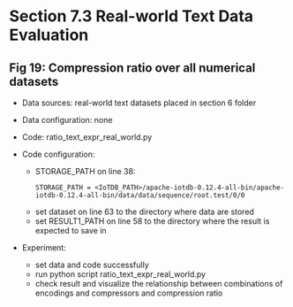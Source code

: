 # Section 7.3 Real-world Text Data Evaluation

## Fig 19: Compression ratio over all numerical datasets
+ Data sources: real-world text datasets placed in section 6 folder
+ Data configuration: none
+ Code: ratio_text_expr_real_world.py

+ Code configuration:
    + STORAGE_PATH on line 38:
        ```
        STORAGE_PATH = <IoTDB_PATH>/apache-iotdb-0.12.4-all-bin/apache-iotdb-0.12.4-all-bin/data/data/sequence/root.test/0/0
        ```
    + set dataset on line 63 to the directory where data are stored
    + set RESULT1_PATH on line 58 to the directory where the result is expected to save in
+ Experiment:
    + set data and code successfully
    + run python script ratio_text_expr_real_world.py
    + check result and visualize the relationship between combinations of encodings and compressors and compression ratio
